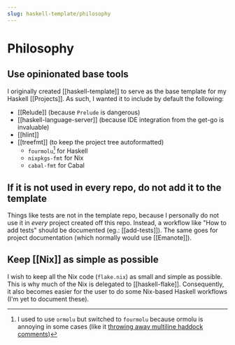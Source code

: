 ```yaml
---
slug: haskell-template/philosophy
---
```


# Philosophy

## Use opinionated base tools

I originally created [[haskell-template]] to serve as the base template for my Haskell [[Projects]]. As such, I wanted it to include by default the following:

- [[Relude]] (because `Prelude` is dangerous)
- [[haskell-language-server]] (because IDE integration from the get-go is invaluable)
- [[hlint]]
- [[treefmt]] (to keep the project tree autoformatted)
  - `fourmolu`[^ormolu] for Haskell
  - `nixpkgs-fmt` for Nix
  - `cabal-fmt` for Cabal

[^ormolu]: I used to use `ormolu` but switched to `fourmolu` because ormolu is annoying in some cases (like it [throwing away multiline haddock comments](https://github.com/tweag/ormolu/issues/641))

## If it is not used in every repo, do not add it to the template

Things like tests are not in the template repo, because I personally do not use it in *every* project created off this repo. Instead, a workflow like "How to add tests" should be documented (eg.: [[add-tests]]). The same goes for project documentation (which normally would use [[Emanote]]).

## Keep [[Nix]] as simple as possible

I wish to keep all the Nix code (`flake.nix`) as small and simple as possible. This is why much of the Nix is delegated to [[haskell-flake]]. Consequently, it also becomes easier for the user to do some Nix-based Haskell workflows (I'm yet to document these).
